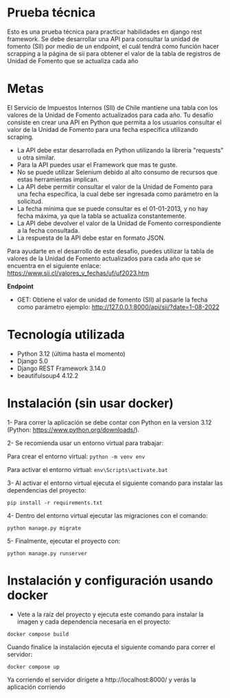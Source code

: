 # Prueba técnica
Esto es una prueba técnica para practicar habilidades en django rest framework.
Se debe desarrollar una API para consultar la unidad de fomento (SII) por medio de un endpoint, el cuál tendrá como función hacer scrapping a la página de sii para obtener el valor de la tabla de registros de Unidad de Fomento que se actualiza cada año

# Metas
El Servicio de Impuestos Internos (SII) de Chile mantiene una tabla con los valores de la Unidad de Fomento actualizados para cada año. Tu desafío consiste en crear una API en Python que permita a los usuarios consultar el valor de la Unidad de Fomento para una fecha específica utilizando scraping.

-	La API debe estar desarrollada en Python utilizando la librería "requests" u otra similar.
-	Para la API puedes usar el Framework que mas te guste.
-	No se puede utilizar Selenium debido al alto consumo de recursos que estas herramientas implican.
-	La API debe permitir consultar el valor de la Unidad de Fomento para una fecha específica, la cual debe ser ingresada como parámetro en la solicitud.
-	La fecha mínima que se puede consultar es el 01-01-2013, y no hay fecha máxima, ya que la tabla se actualiza constantemente.
-	La API debe devolver el valor de la Unidad de Fomento correspondiente a la fecha consultada.
-	La respuesta de la API debe estar en formato JSON.


Para ayudarte en el desarrollo de este desafío, puedes utilizar la tabla de valores de la Unidad de Fomento actualizados para cada año que se encuentra en el siguiente enlace: https://www.sii.cl/valores_y_fechas/uf/uf2023.htm

**Endpoint**
-	GET: Obtiene el valor de unidad de fomento (SII) al pasarle la fecha como parámetro ejemplo: http://127.0.0.1:8000/api/sii/?date=1-08-2022

# Tecnología utilizada
- Python 3.12 (última hasta el momento)
- Django 5.0
- Django REST Framework 3.14.0
- beautifulsoup4 4.12.2

# Instalación (sin usar docker)
1- Para correr la aplicación se debe contar con Python en la version 3.12 (Python: https://www.python.org/downloads/).

2- Se recomienda usar un entorno virtual para trabajar:

  Para crear el entorno virtual: ```python -m venv env```

  Para activar el entorno virtual: ```env\Scripts\activate.bat```

3- Al activar el entorno virtual ejecuta el siguiente comando para instalar las dependencias del proyecto:

```pip install -r requirements.txt```


4- Dentro del entorno virtual ejecutar las migraciones con el comando:

```python manage.py migrate```

5- Finalmente, ejecutar el proyecto con:

```python manage.py runserver```

# Instalación y configuración usando docker

- Vete a la raíz del proyecto y ejecuta este comando para instalar la imagen y cada dependencia necesaria en el proyecto:

```docker compose build```

Cuando finalice la instalación ejecuta el siguiente comando para correr el servidor:

```docker compose up```

Ya corriendo el servidor dirígete a http://localhost:8000/ y verás la aplicación corriendo
